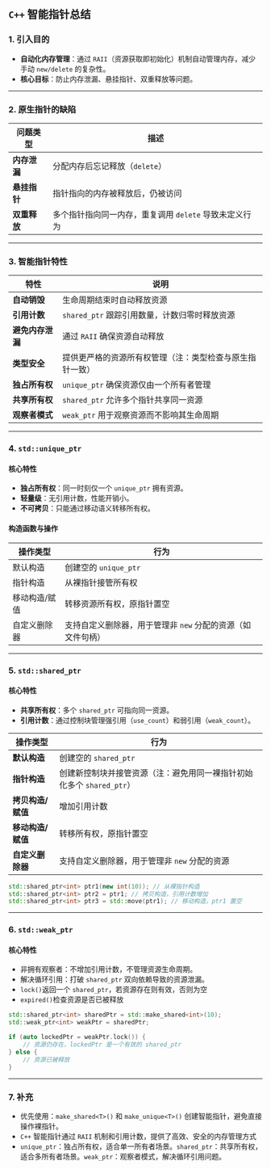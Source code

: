 ## `C++` 智能指针总结

### 1. 引入目的
- **自动化内存管理**：通过 `RAII`（资源获取即初始化）机制自动管理内存，减少手动 `new/delete` 的复杂性。
- **核心目标**：防止内存泄漏、悬挂指针、双重释放等问题。

---

### 2. 原生指针的缺陷
| 问题类型          | 描述                                                                 |
|-------------------|----------------------------------------------------------------------|
| **内存泄漏**       | 分配内存后忘记释放（`delete`）                                       |
| **悬挂指针**       | 指针指向的内存被释放后，仍被访问                                     |
| **双重释放**       | 多个指针指向同一内存，重复调用 `delete` 导致未定义行为               |

---

### 3. 智能指针特性
| 特性              | 说明                                                                 |
|-------------------|----------------------------------------------------------------------|
| **自动销毁**       | 生命周期结束时自动释放资源                                           |
| **引用计数**       | `shared_ptr` 跟踪引用数量，计数归零时释放资源                         |
| **避免内存泄漏**   | 通过 `RAII` 确保资源自动释放                                            |
| **类型安全**       | 提供更严格的资源所有权管理（注：类型检查与原生指针一致）             |
| **独占所有权**     | `unique_ptr` 确保资源仅由一个所有者管理                               |
| **共享所有权**     | `shared_ptr` 允许多个指针共享同一资源                                 |
| **观察者模式**     | `weak_ptr` 用于观察资源而不影响其生命周期                             |

---

### 4. `std::unique_ptr`
#### 核心特性
- **独占所有权**：同一时刻仅一个 `unique_ptr` 拥有资源。
- **轻量级**：无引用计数，性能开销小。
- **不可拷贝**：只能通过移动语义转移所有权。

#### 构造函数与操作
| 操作类型          | 行为                                                                 |
|-------------------|----------------------------------------------------------------------|
| 默认构造          | 创建空的 `unique_ptr`                                                |
| 指针构造          | 从裸指针接管所有权                                                   |
| 移动构造/赋值     | 转移资源所有权，原指针置空                                           |
| 自定义删除器      | 支持自定义删除器，用于管理非 `new` 分配的资源（如文件句柄）          |

---

### 5. `std::shared_ptr`
#### 核心特性
- **共享所有权**：多个 `shared_ptr` 可指向同一资源。
- **引用计数**：通过控制块管理强引用（`use_count`）和弱引用（`weak_count`）。

| 操作类型          | 行为                                                                 |
|-------------------|----------------------------------------------------------------------|
| **默认构造**       | 创建空的 `shared_ptr`                                                |
| **指针构造**       | 创建新控制块并接管资源（注：避免用同一裸指针初始化多个 `shared_ptr`）|
| **拷贝构造/赋值**  | 增加引用计数                                                         |
| **移动构造/赋值**  | 转移所有权，原指针置空                                               |
| **自定义删除器**   | 支持自定义删除器，用于管理非 `new` 分配的资源                        |


```cpp
std::shared_ptr<int> ptr1(new int(10)); // 从裸指针构造
std::shared_ptr<int> ptr2 = ptr1; // 拷贝构造，引用计数增加
std::shared_ptr<int> ptr3 = std::move(ptr1); // 移动构造，ptr1 置空
```
---

### 6. `std::weak_ptr`
#### 核心特性 
- 非拥有观察者：不增加引用计数，不管理资源生命周期。
- 解决循环引用：打破 `shared_ptr` 双向依赖导致的资源泄漏。
- `lock()`返回一个 `shared_ptr`，若资源存在则有效，否则为空
- `expired()`检查资源是否已被释放

```c++
std::shared_ptr<int> sharedPtr = std::make_shared<int>(10);
std::weak_ptr<int> weakPtr = sharedPtr;

if (auto lockedPtr = weakPtr.lock()) {
    // 资源仍存在，lockedPtr 是一个有效的 shared_ptr
} else {
    // 资源已被释放
}
```
---

### 7. 补充
- 优先使用：`make_shared<T>()` 和 `make_unique<T>()` 创建智能指针，避免直接操作裸指针。
- `C++` 智能指针通过 `RAII` 机制和引用计数，提供了高效、安全的内存管理方式
- `unique_ptr`：独占所有权，适合单一所有者场景。`shared_ptr`：共享所有权，适合多所有者场景。`weak_ptr`：观察者模式，解决循环引用问题。
